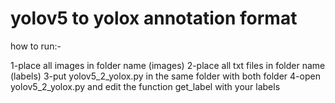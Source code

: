 # yolov5 to yolox annotation format
how to run:-

1-place all images in folder name (images)
2-place all txt files in folder name (labels)
3-put yolov5_2_yolox.py  in the same folder with both folder
4-open yolov5_2_yolox.py and edit the function get_label with your labels
